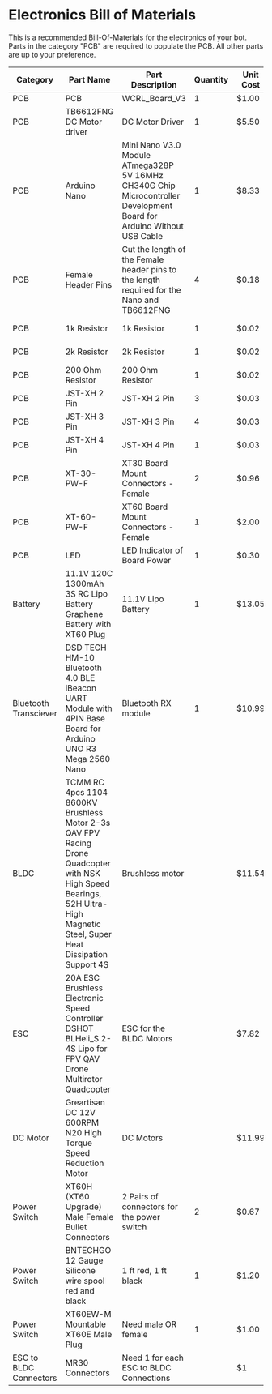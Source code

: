 # Electronics Bill of Materials
This is a recommended Bill-Of-Materials for the electronics of your bot. Parts in the category "PCB" are required to populate the PCB. All other parts are up to your preference.

| Category               | Part Name                                                                                                                                                                    | Part Description                                                                                                      | Quantity | Unit Cost | Total Cost | Primary Link                                                                                                                                                                                                                                                                                                                                                                                                               |
| ---------------------- | ---------------------------------------------------------------------------------------------------------------------------------------------------------------------------- | --------------------------------------------------------------------------------------------------------------------- | -------- | --------- | ---------- | -------------------------------------------------------------------------------------------------------------------------------------------------------------------------------------------------------------------------------------------------------------------------------------------------------------------------------------------------------------------------------------------------------------------------- |
| PCB                    | PCB                                                                                                                                                                          | WCRL\_Board\_V3                                                                                                       | 1        | $1.00     | $1.00      |                                                                                                                                                                                                                                                                                                                                                                                                                            |
| PCB                    | TB6612FNG DC Motor driver                                                                                                                                                    | DC Motor Driver                                                                                                       | 1        | $5.50     | $5.50      | [Digikey Link](https://www.digikey.com/en/products/detail/sparkfun-electronics/ROB-14451/7915577)                                                                                                                                                                                                                                                                                                                          |
| PCB                    | Arduino Nano                                                                                                                                                                 | Mini Nano V3.0 Module ATmega328P 5V 16MHz CH340G Chip Microcontroller Development Board for Arduino Without USB Cable | 1        | $8.33     | $8.33      | [Amazon Link](https://www.amazon.com/ELEGOO-Arduino-ATmega328P-Without-Compatible/dp/B0713XK923/ref=pd_lpo_3?pd_rd_i=B0713XK923&psc=1)                                                                                                                                                                                                                                                                                     |
| PCB                    | Female Header Pins                                                                                                                                                           | Cut the length of the Female header pins to the length required for the Nano and TB6612FNG                            | 4        | $0.18     | $0.72      | [Amazon Link](https://www.amazon.com/Qunqi-2-54mm-Straight-Connector-Arduino/dp/B07CGGSDWF/ref=sr_1_3?keywords=female+header+pins&qid=1663353827&s=electronics&sprefix=female+header+%2Celectronics%2C332&sr=1-3)                                                                                                                                                                                                          |
| PCB                    | 1k Resistor                                                                                                                                                                  | 1k Resistor                                                                                                           | 1        | $0.02     | $0.02      | [Amazon Link](https://www.amazon.com/Elegoo-Values-Resistor-Assortment-Compliant/dp/B072BL2VX1/ref=sr_1_4?keywords=resistors&qid=1663353982&sr=8-4)                                                                                                                                                                                                                                                                        |
| PCB                    | 2k Resistor                                                                                                                                                                  | 2k Resistor                                                                                                           | 1        | $0.02     | $0.02      | [Amazon Link](https://www.amazon.com/Elegoo-Values-Resistor-Assortment-Compliant/dp/B072BL2VX1/ref=sr_1_4?keywords=resistors&qid=1663353982&sr=8-4)                                                                                                                                                                                                                                                                        |
| PCB                    | 200 Ohm Resistor                                                                                                                                                             | 200 Ohm Resistor                                                                                                      | 1        | $0.02     | $0.02      | [Amazon Link](https://www.amazon.com/Elegoo-Values-Resistor-Assortment-Compliant/dp/B072BL2VX1/ref=sr_1_4?keywords=resistors&qid=1663353982&sr=8-4)                                                                                                                                                                                                                                                                        |
| PCB                    | JST-XH 2 Pin                                                                                                                                                                 | JST-XH 2 Pin                                                                                                          | 3        | $0.03     | $0.09      | [Amazon Link](https://www.amazon.com/gp/product/B0731NHS9R/ref=ppx_yo_dt_b_search_asin_title?ie=UTF8&psc=1)                                                                                                                                                                                                                                                                                                                |
| PCB                    | JST-XH 3 Pin                                                                                                                                                                 | JST-XH 3 Pin                                                                                                          | 4        | $0.03     | $0.12      | [Amazon Link](https://www.amazon.com/gp/product/B0731NHS9R/ref=ppx_yo_dt_b_search_asin_title?ie=UTF8&psc=1)                                                                                                                                                                                                                                                                                                                |
| PCB                    | JST-XH 4 Pin                                                                                                                                                                 | JST-XH 4 Pin                                                                                                          | 1        | $0.03     | $0.03      | [Amazon Link](https://www.amazon.com/gp/product/B0731NHS9R/ref=ppx_yo_dt_b_search_asin_title?ie=UTF8&psc=1)                                                                                                                                                                                                                                                                                                                |
| PCB                    | XT-30-PW-F                                                                                                                                                                   | XT30 Board Mount Connectors - Female                                                                                  | 2        | $0.96     | $1.92      | [Amazon Link](https://www.amazon.com/dp/B099F2PXYN?psc=1&ref=ppx_yo2ov_dt_b_product_details)                                                                                                                                                                                                                                                                                                                               |
| PCB                    | XT-60-PW-F                                                                                                                                                                   | XT60 Board Mount Connectors - Female                                                                                  | 1        | $2.00     | $2.00      | [Amazon Link](https://www.amazon.com/dp/B07VRLQ2C5?psc=1&ref=ppx_yo2ov_dt_b_product_details)                                                                                                                                                                                                                                                                                                                               |
| PCB                    | LED                                                                                                                                                                          | LED Indicator of Board Power                                                                                          | 1        | $0.30     | $0.30      | [Amazon Link](https://www.amazon.com/DiCUNO-450pcs-Colors-Emitting-Assorted/dp/B073QMYKDM/ref=sr_1_4?crid=2NUZM459BW602&keywords=LED+component&qid=1663355095&sprefix=led+component%2Caps%2C93&sr=8-4)                                                                                                                                                                                                                     |
| Battery                | 11.1V 120C 1300mAh 3S RC Lipo Battery Graphene Battery with XT60 Plug                                                                                                        | 11.1V Lipo Battery                                                                                                    | 1        | $13.05    | $13.05     | [Amazon Link](https://www.amazon.com/Zeee-Graphene-Quadcopter-Helicopter-Airplane/dp/B07Y67CHJT/ref=sr_1_17?crid=18U94VR4VHA16&keywords=3s%2Blipo%2Bbattery&qid=1580166046&sprefix=3s%2B%2Caps%2C159&sr=8-17&th=1)                                                                                                                                                                                                         |
| Bluetooth Transciever  | DSD TECH HM-10 Bluetooth 4.0 BLE iBeacon UART Module with 4PIN Base Board for Arduino UNO R3 Mega 2560 Nano                                                                  | Bluetooth RX module                                                                                                   | 1        | $10.99    | $10.99     | [Amazon Link](https://www.amazon.com/DSD-TECH-Bluetooth-iBeacon-Arduino/dp/B06WGZB2N4/ref=sr_1_5?dchild=1&keywords=hm+10&qid=1627677859&sr=8-5)                                                                                                                                                                                                                                                                            |
| BLDC                   | TCMM RC 4pcs 1104 8600KV Brushless Motor 2-3s QAV FPV Racing Drone Quadcopter with NSK High Speed Bearings, 52H Ultra-High Magnetic Steel, Super Heat Dissipation Support 4S | Brushless motor                                                                                                       |          | $11.54    | $0.00      | [Amazon Link](https://www.amazon.com/TCMMRC-Brushless-Quadcopter-Ultra-High-Dissipation/dp/B087FYD238/ref=sr_1_54_sspa?dchild=1&keywords=brushless%2Bmotor&qid=1627675912&sr=8-54-spons&spLa=ZW5jcnlwdGVkUXVhbGlmaWVyPUEyN0c3S0tPV0k0UVRNJmVuY3J5cHRlZElkPUEwMjE2NTgzMVk1MzJRUzY3QUhaNCZlbmNyeXB0ZWRBZElkPUEwMjU4OTY2MVU5UjFSWkhDSkFERiZ3aWRnZXROYW1lPXNwX2J0ZiZhY3Rpb249Y2xpY2tSZWRpcmVjdCZkb05vdExvZ0NsaWNrPXRydWU&th=1) |
| ESC                    | 20A ESC Brushless Electronic Speed Controller DSHOT BLHeli\_S 2-4S Lipo for FPV QAV Drone Multirotor Quadcopter                                                              | ESC for the BLDC Motors                                                                                               |          | $7.82     | $0.00      | [Amazon Link](https://www.amazon.com/dp/B07FVHPLCP?psc=1&ref=ppx_yo2ov_dt_b_product_details)                                                                                                                                                                                                                                                                                                                               |
| DC Motor               | Greartisan DC 12V 600RPM N20 High Torque Speed Reduction Motor                                                                                                               | DC Motors                                                                                                             |          | $11.99    | $0.00      | [Amazon Link](https://www.amazon.com/dp/B07FVHPLCP?psc=1&ref=ppx_yo2ov_dt_b_product_details)                                                                                                                                                                                                                                                                                                                               |
| Power Switch           | XT60H (XT60 Upgrade) Male Female Bullet Connectors                                                                                                                           | 2 Pairs of connectors for the power switch                                                                            | 2        | $0.67     | $1.34      | [Amazon Link](https://www.amazon.com/dp/B07VRZR5TL?psc=1&ref=ppx_yo2ov_dt_b_product_details)                                                                                                                                                                                                                                                                                                                               |
| Power Switch           | BNTECHGO 12 Gauge Silicone wire spool red and black                                                                                                                          | 1 ft red, 1 ft black                                                                                                  | 1        | $1.20     | $1.20      | [Amazon Link](https://www.amazon.com/dp/B01CJJU6NU?psc=1&ref=ppx_yo2ov_dt_b_product_details)                                                                                                                                                                                                                                                                                                                               |
| Power Switch           | XT60EW-M Mountable XT60E Male Plug                                                                                                                                           | Need male OR female                                                                                                   | 1        | $1.00     | $1.00      | [Amazon Link](https://www.amazon.com/dp/B09128LHGG?psc=1&ref=ppx_yo2ov_dt_b_product_details)                                                                                                                                                                                                                                                                                                                               |
| ESC to BLDC Connectors | MR30 Connectors                                                                                                                                                              | Need 1 for each ESC to BLDC Connections                                                                               |          | $1        | $0.00      | [Amazon Link](https://www.amazon.com/gp/product/B0747MW9RX/ref=ppx_yo_dt_b_search_asin_title?ie=UTF8&psc=1)                                                                                                                                                                                                                                                                                                                |
